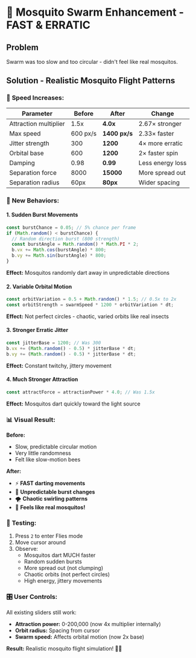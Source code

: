 # 🦟 Mosquito Swarm Enhancement - FAST & ERRATIC

## Problem
Swarm was too slow and too circular - didn't feel like real mosquitos.

## Solution - Realistic Mosquito Flight Patterns

### 🚀 **Speed Increases:**
| Parameter | Before | After | Change |
|-----------|--------|-------|--------|
| Attraction multiplier | 1.5x | **4.0x** | 2.67× stronger |
| Max speed | 600 px/s | **1400 px/s** | 2.33× faster |
| Jitter strength | 300 | **1200** | 4× more erratic |
| Orbital base | 600 | **1200** | 2× faster spin |
| Damping | 0.98 | **0.99** | Less energy loss |
| Separation force | 8000 | **15000** | More spread out |
| Separation radius | 60px | **80px** | Wider spacing |

### 🎯 **New Behaviors:**

#### 1. Sudden Burst Movements
```javascript
const burstChance = 0.05; // 5% chance per frame
if (Math.random() < burstChance) {
  // Random direction burst (800 strength)
  const burstAngle = Math.random() * Math.PI * 2;
  b.vx += Math.cos(burstAngle) * 800;
  b.vy += Math.sin(burstAngle) * 800;
}
```
**Effect:** Mosquitos randomly dart away in unpredictable directions

#### 2. Variable Orbital Motion
```javascript
const orbitVariation = 0.5 + Math.random() * 1.5; // 0.5x to 2x
const orbitStrength = swarmSpeed * 1200 * orbitVariation * dt;
```
**Effect:** Not perfect circles - chaotic, varied orbits like real insects

#### 3. Stronger Erratic Jitter
```javascript
const jitterBase = 1200; // Was 300
b.vx += (Math.random() - 0.5) * jitterBase * dt;
b.vy += (Math.random() - 0.5) * jitterBase * dt;
```
**Effect:** Constant twitchy, jittery movement

#### 4. Much Stronger Attraction
```javascript
const attractForce = attractionPower * 4.0; // Was 1.5x
```
**Effect:** Mosquitos dart quickly toward the light source

### 📊 **Visual Result:**

**Before:**
- Slow, predictable circular motion
- Very little randomness
- Felt like slow-motion bees

**After:**
- ⚡ **FAST darting movements**
- 🎲 **Unpredictable burst changes**
- 🌪️ **Chaotic swirling patterns**
- 🦟 **Feels like real mosquitos!**

### 🧪 **Testing:**

1. Press `2` to enter Flies mode
2. Move cursor around
3. Observe:
   - Mosquitos dart MUCH faster
   - Random sudden bursts
   - More spread out (not clumping)
   - Chaotic orbits (not perfect circles)
   - High energy, jittery movements

### 🎛️ **User Controls:**
All existing sliders still work:
- **Attraction power:** 0-200,000 (now 4x multiplier internally)
- **Orbit radius:** Spacing from cursor
- **Swarm speed:** Affects orbital motion (now 2x base)

**Result:** Realistic mosquito flight simulation! 🦟✨
